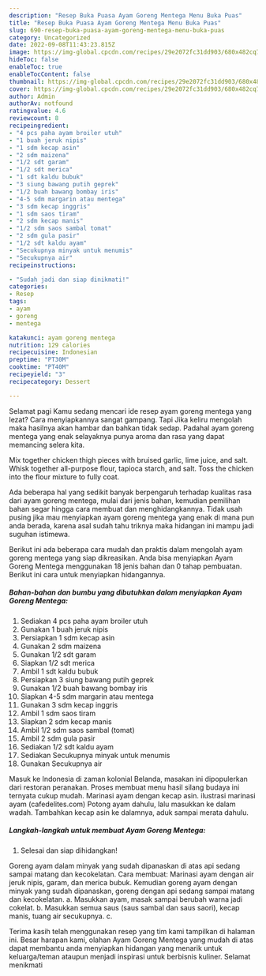 ```yaml
---
description: "Resep Buka Puasa Ayam Goreng Mentega Menu Buka Puas"
title: "Resep Buka Puasa Ayam Goreng Mentega Menu Buka Puas"
slug: 690-resep-buka-puasa-ayam-goreng-mentega-menu-buka-puas
category: Uncategorized
date: 2022-09-08T11:43:23.815Z
image: https://img-global.cpcdn.com/recipes/29e2072fc31dd903/680x482cq70/ayam-goreng-mentega-foto-resep-utama.jpg
hideToc: false
enableToc: true
enableTocContent: false
thumbnail: https://img-global.cpcdn.com/recipes/29e2072fc31dd903/680x482cq70/ayam-goreng-mentega-foto-resep-utama.jpg
cover: https://img-global.cpcdn.com/recipes/29e2072fc31dd903/680x482cq70/ayam-goreng-mentega-foto-resep-utama.jpg
author: Admin
authorAv: notfound
ratingvalue: 4.6
reviewcount: 8
recipeingredient:
- "4 pcs paha ayam broiler utuh"
- "1 buah jeruk nipis"
- "1 sdm kecap asin"
- "2 sdm maizena"
- "1/2 sdt garam"
- "1/2 sdt merica"
- "1 sdt kaldu bubuk"
- "3 siung bawang putih geprek"
- "1/2 buah bawang bombay iris"
- "4-5 sdm margarin atau mentega"
- "3 sdm kecap inggris"
- "1 sdm saos tiram"
- "2 sdm kecap manis"
- "1/2 sdm saos sambal tomat"
- "2 sdm gula pasir"
- "1/2 sdt kaldu ayam"
- "Secukupnya minyak untuk menumis"
- "Secukupnya air"
recipeinstructions:

- "Sudah jadi dan siap dinikmati!"
categories:
- Resep
tags:
- ayam
- goreng
- mentega

katakunci: ayam goreng mentega 
nutrition: 129 calories
recipecuisine: Indonesian
preptime: "PT30M"
cooktime: "PT40M"
recipeyield: "3"
recipecategory: Dessert

---
```



Selamat pagi Kamu sedang mencari ide resep ayam goreng mentega yang lezat? Cara menyiapkannya sangat gampang. Tapi Jika keliru mengolah maka hasilnya akan hambar dan bahkan tidak sedap. Padahal ayam goreng mentega yang enak selayaknya punya aroma dan rasa yang dapat memancing selera kita.


Mix together chicken thigh pieces with bruised garlic, lime juice, and salt. Whisk together all-purpose flour, tapioca starch, and salt. Toss the chicken into the flour mixture to fully coat.

Ada beberapa hal yang sedikit banyak berpengaruh terhadap kualitas rasa dari ayam goreng mentega, mulai dari jenis bahan, kemudian pemilihan bahan segar hingga cara membuat dan menghidangkannya. Tidak usah pusing jika mau menyiapkan ayam goreng mentega yang enak di mana pun anda berada, karena asal sudah tahu triknya maka hidangan ini mampu jadi suguhan istimewa.


Berikut ini ada beberapa cara mudah dan praktis dalam mengolah ayam goreng mentega yang siap dikreasikan. Anda bisa menyiapkan Ayam Goreng Mentega menggunakan 18 jenis bahan dan 0 tahap pembuatan. Berikut ini cara untuk menyiapkan hidangannya.

<!--inarticleads1-->

##### Bahan-bahan dan bumbu yang dibutuhkan dalam menyiapkan Ayam Goreng Mentega:

1. Sediakan 4 pcs paha ayam broiler utuh
1. Gunakan 1 buah jeruk nipis
1. Persiapkan 1 sdm kecap asin
1. Gunakan 2 sdm maizena
1. Gunakan 1/2 sdt garam
1. Siapkan 1/2 sdt merica
1. Ambil 1 sdt kaldu bubuk
1. Persiapkan 3 siung bawang putih geprek
1. Gunakan 1/2 buah bawang bombay iris
1. Siapkan 4-5 sdm margarin atau mentega
1. Gunakan 3 sdm kecap inggris
1. Ambil 1 sdm saos tiram
1. Siapkan 2 sdm kecap manis
1. Ambil 1/2 sdm saos sambal (tomat)
1. Ambil 2 sdm gula pasir
1. Sediakan 1/2 sdt kaldu ayam
1. Sediakan Secukupnya minyak untuk menumis
1. Gunakan Secukupnya air


Masuk ke Indonesia di zaman kolonial Belanda, masakan ini dipopulerkan dari restoran peranakan. Proses membuat menu hasil silang budaya ini ternyata cukup mudah. Marinasi ayam dengan kecap asin. ilustrasi marinasi ayam (cafedelites.com) Potong ayam dahulu, lalu masukkan ke dalam wadah. Tambahkan kecap asin ke dalamnya, aduk sampai merata dahulu. 

<!--inarticleads2-->

##### Langkah-langkah untuk membuat Ayam Goreng Mentega:


1. Selesai dan siap dihidangkan!

Goreng ayam dalam minyak yang sudah dipanaskan di atas api sedang sampai matang dan kecokelatan. Cara membuat: Marinasi ayam dengan air jeruk nipis, garam, dan merica bubuk. Kemudian goreng ayam dengan minyak yang sudah dipanaskan, goreng dengan api sedang sampai matang dan kecokelatan. a. Masukkan ayam, masak sampai berubah warna jadi cokelat. b. Masukkan semua saus (saus sambal dan saus saori), kecap manis, tuang air secukupnya. c. 

Terima kasih telah menggunakan resep yang tim kami tampilkan di halaman ini. Besar harapan kami, olahan Ayam Goreng Mentega yang mudah di atas dapat membantu anda menyiapkan hidangan yang menarik untuk keluarga/teman ataupun menjadi inspirasi untuk berbisnis kuliner. Selamat menikmati

